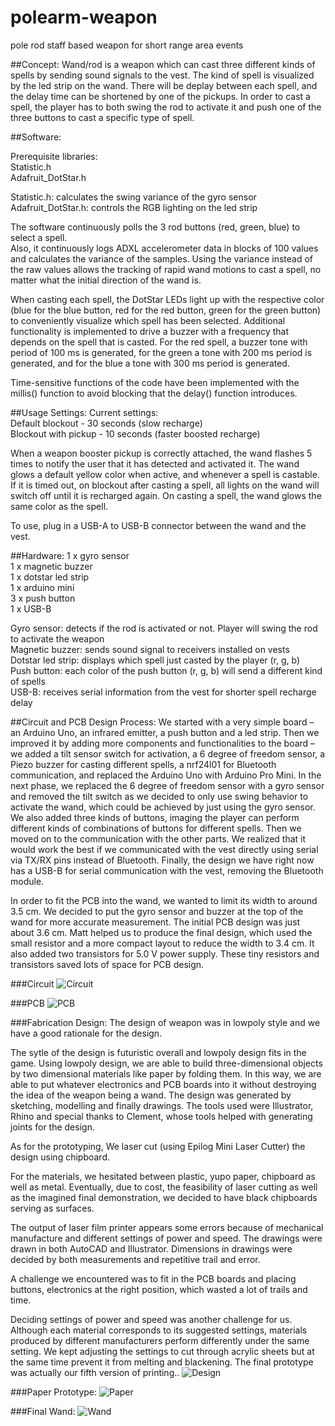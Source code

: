 # polearm-weapon
pole rod staff based weapon for short range area events

##Concept: 
Wand/rod is a weapon which can cast three different kinds of spells by sending sound signals to the vest. The kind of spell is visualized by the led strip on the wand. There will be deplay between each spell, and the delay time can be shortened by one of the pickups. In order to cast a spell, the player has to both swing the rod to activate it and push one of the three buttons to cast a specific type of spell. 

##Software: 

Prerequisite libraries:  <br/>
Statistic.h  <br/>
Adafruit_DotStar.h <br/>

Statistic.h: calculates the swing variance of the gyro sensor  <br/>
Adafruit_DotStar.h: controls the RGB lighting on the led strip  <br/>


The software continuously polls the 3 rod buttons (red, green, blue) to select a spell. <br/>
Also, it continuously logs ADXL accelerometer data in blocks of 100 values and calculates the variance of the samples. Using the variance instead of the raw values allows the tracking of rapid wand motions to cast a spell, no matter what the initial direction of the wand is. <br/>

When casting each spell, the DotStar LEDs light up with the respective color (blue for the blue button, red for the red button, green for the green button) to conveniently visualize which spell has been selected. Additional functionality is implemented to drive a buzzer with a frequency that depends on the spell that is casted. For the red spell, a buzzer tone with period of 100 ms is generated, for the green a tone with 200 ms period is generated, and for the blue a tone with 300 ms period is generated. <br/>

Time-sensitive functions of the code have been implemented with the millis() function to avoid blocking that the delay() function introduces. <br/>

##Usage Settings:
Current settings:<br/>
Default blockout - 30 seconds (slow recharge)<br/>
Blockout with pickup - 10 seconds (faster boosted recharge)<br/>

When a weapon booster pickup is correctly attached, the wand flashes 5 times to notify the user that it has detected and activated it. The wand glows a default yellow color when active, and whenever a spell is castable. If it is timed out, on blockout after casting a spell, all lights on the wand will switch off until it is recharged again. On casting a spell, the wand glows the same color as the spell.<br/>

To use, plug in a USB-A to USB-B connector between the wand and the vest.<br/>




##Hardware: 
1 x gyro sensor <br/>
1 x magnetic buzzer <br/>
1 x dotstar led strip <br/>
1 x arduino mini <br/>
3 x push button <br/>
1 x USB-B <br/>

Gyro sensor: detects if the rod is activated or not. Player will swing the rod to activate the weapon <br/>
Magnetic buzzer: sends sound signal to receivers installed on vests <br/>
Dotstar led strip: displays which spell just casted by the player (r, g, b) <br/>
Push button: each color of the push button (r, g, b) will send a different kind of spells <br/>
USB-B: receives serial information from the vest for shorter spell recharge delay <br/>

##Circuit and PCB Design Process: 
We started with a very simple board – an Arduino Uno, an infrared emitter, a push button and a led strip. Then we improved it by adding more components and functionalities to the board – we added a tilt sensor switch for activation, a 6 degree of freedom sensor, a Piezo buzzer for casting different spells, a nrf24l01 for Bluetooth communication, and replaced the Arduino Uno with Arduino Pro Mini. In the next phase, we replaced the 6 degree of freedom sensor with a gyro sensor and removed the tilt switch as we decided to only use swing behavior to activate the wand, which could be achieved by just using the gyro sensor. We also added three kinds of buttons, imaging the player can perform different kinds of combinations of buttons for different spells. Then we moved on to the communication with the other parts. We realized that it would work the best if we communicated with the vest directly using serial via TX/RX pins instead of Bluetooth. Finally, the design we have right now has a USB-B for serial communication with the vest, removing the Bluetooth module. 

In order to fit the PCB into the wand, we wanted to limit its width to around 3.5 cm. We decided to put the gyro sensor and buzzer at the top of the wand for more accurate measurement. The initial PCB design was just about 3.6 cm. Matt helped us to produce the final design, which used the small resistor and a more compact layout to reduce the width to 3.4 cm. It also added two transistors for 5.0 V power supply. These tiny resistors and transistors saved lots of space for PCB design.


###Circuit
![Circuit](https://github.com/moonbeaminteractive/polearm-weapon/blob/master/hardware/circuit.PNG)  

###PCB
![PCB](https://github.com/moonbeaminteractive/polearm-weapon/blob/master/hardware/PCB.PNG)  

###Fabrication Design: 
The design of weapon was in lowpoly style and we have a good rationale for the design.

The sytle of the design is futuristic overall and lowpoly design fits in the game.
Using lowpoly design, we are able to build three-dimensional objects by two dimensional materials like paper by folding them. In this way, we are able to put whatever electronics and PCB boards into it without destroying the idea of the weapon being a wand.
The design was generated by sketching, modelling and finally drawings. The tools used were Illustrator, Rhino and special thanks to Clement, whose tools helped with generating joints for the design.

As for the prototyping, We laser cut (using Epilog Mini Laser Cutter) the design using chipboard.

For the materials, we hesitated between plastic, yupo paper, chipboard as well as metal. Eventually, due to cost, the feasibility of laser cutting as well as the imagined final demonstration, we decided to have black chipboards serving as surfaces.

The output of laser film printer appears some errors because of mechanical manufacture and different settings of power and speed. The drawings were drawn in both AutoCAD and Illustrator. Dimensions in drawings were decided by both measurements and repetitive trail and error.

A challenge we encountered was to fit in the PCB boards and placing buttons, electronics at the right position, which wasted a lot of trails and time.

Deciding settings of power and speed was another challenge for us. Although each material corresponds to its suggested settings, materials produced by different manufacturers perform differently under the same setting. We kept adjusting the settings to cut through acrylic sheets but at the same time prevent it from melting and blackening. The final prototype was actually our fifth version of printing..
![Design](https://github.com/moonbeaminteractive/polearm-weapon/blob/master/Design/model.png)

###Paper Prototype:
![Paper](https://github.com/moonbeaminteractive/polearm-weapon/blob/master/Design/paperprototype.jpg)  

###Final Wand: 
![Wand](https://github.com/moonbeaminteractive/polearm-weapon/blob/master/Design/final.jpg)

